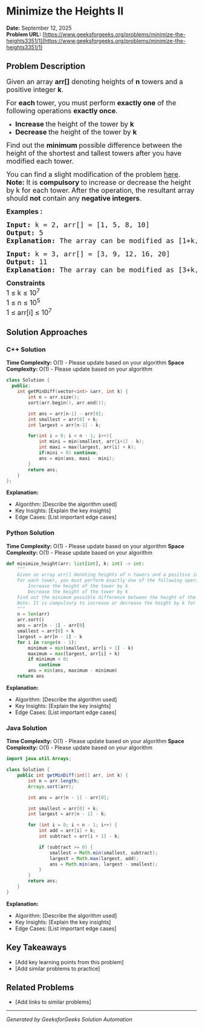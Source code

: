 # Minimize the Heights II

**Date:** September 12, 2025  
**Problem URL:** [https://www.geeksforgeeks.org/problems/minimize-the-heights3351/1](https://www.geeksforgeeks.org/problems/minimize-the-heights3351/1)

## Problem Description

<p><span style="font-size: 18px;">Given an array <strong>arr[]</strong> denoting heights of <strong>n</strong> towers and a positive integer <strong>k</strong>. </span></p>
<p><span style="font-size: 18px;">For <strong>each </strong>tower, you must perform <strong>exactly one</strong> of the following operations <strong>exactly once</strong>.</span></p>
<ul>
<li><span style="font-size: 18px;"><strong>Increase </strong>the height of the tower by <strong>k</strong></span></li>
<li><span style="font-size: 18px;"><strong>Decrease </strong>the height of the tower by <strong>k</strong></span></li>
</ul>
<p><span style="font-size: 18px;">Find out the <strong>minimum </strong>possible difference between the height&nbsp;of the shortest and tallest towers after you have modified each tower.</span></p>
<p><span style="font-size: 18px;">You can find a slight modification of the problem&nbsp;<a href="https://practice.geeksforgeeks.org/problems/minimize-the-heights-i/1/">here</a>.<br /><strong>Note:</strong> It is <strong>compulsory </strong>to increase or decrease the height by k for each tower.<strong> </strong>After the operation, the resultant array should <strong>not</strong> contain any <strong>negative integers</strong>.</span></p>
<p><span style="font-size: 18px;"><strong>Examples :</strong></span></p>
<pre><span style="font-size: 18px;"><strong>Input: </strong>k = 2, arr[] = [1, 5, 8, 10]
<strong>Output: </strong>5
<strong>Explanation: </strong>The array can be modified as [1+k, 5-k, 8-k, 10-k] = [3, 3, 6, 8]. The difference between the largest and the smallest is 8-3 = 5.
</span></pre>
<pre><span style="font-size: 18px;"><strong>Input: </strong>k = 3, arr[] = [3, 9, 12, 16, 20]
<strong>Output: </strong>11
<strong>Explanation: </strong>The array can be modified as [</span><span style="font-size: 18px;">3+k, 9+k, 12-k, 16-k, 20-k] = [6, 12, 9, 13, 17]. The difference between the largest and the smallest is 17-6 = 11.&nbsp;
</span></pre>
<p><span style="font-size: 18px;"><strong>Constraints</strong><br />1 &le; k &le; 10<sup>7</sup><br />1 &le; n &le; 10<sup>5</sup><br />1 &le; arr[i] &le; 10<sup>7</sup></span></p>

## Solution Approaches

### C++ Solution

**Time Complexity:** O(1) - Please update based on your algorithm
**Space Complexity:** O(1) - Please update based on your algorithm

```cpp
class Solution {
  public:
    int getMinDiff(vector<int> &arr, int k) {
        int n = arr.size();
        sort(arr.begin(), arr.end());

        int ans = arr[n-1] - arr[0];
        int smallest = arr[0] + k;
        int largest = arr[n-1] - k;

        for(int i = 0; i < n - 1; i++){
            int mini = min(smallest, arr[i+1] - k);
            int maxi = max(largest, arr[i] + k);
            if(mini < 0) continue;
            ans = min(ans, maxi - mini);
        }
        return ans;
    }
};
```

**Explanation:**
- Algorithm: [Describe the algorithm used]
- Key Insights: [Explain the key insights]
- Edge Cases: [List important edge cases]

### Python Solution

**Time Complexity:** O(1) - Please update based on your algorithm
**Space Complexity:** O(1) - Please update based on your algorithm

```python
def minimize_height(arr: list[int], k: int) -> int:
    """
    Given an array arr[] denoting heights of n towers and a positive integer k.
    For each tower, you must perform exactly one of the following operations exactly once.
        Increase the height of the tower by k
        Decrease the height of the tower by k
    Find out the minimum possible difference between the height of the shortest and tallest towers after you have modified each tower.
    Note: It is compulsory to increase or decrease the height by k for each tower. After the operation, the resultant array should not contain any negative integers.
    """
    n = len(arr)
    arr.sort()
    ans = arr[n - 1] - arr[0]
    smallest = arr[0] + k
    largest = arr[n - 1] - k
    for i in range(n - 1):
        minimum = min(smallest, arr[i + 1] - k)
        maximum = max(largest, arr[i] + k)
        if minimum < 0:
            continue
        ans = min(ans, maximum - minimum)
    return ans
```

**Explanation:**
- Algorithm: [Describe the algorithm used]
- Key Insights: [Explain the key insights]
- Edge Cases: [List important edge cases]

### Java Solution

**Time Complexity:** O(1) - Please update based on your algorithm
**Space Complexity:** O(1) - Please update based on your algorithm

```java
import java.util.Arrays;

class Solution {
    public int getMinDiff(int[] arr, int k) {
        int n = arr.length;
        Arrays.sort(arr);

        int ans = arr[n - 1] - arr[0];

        int smallest = arr[0] + k;
        int largest = arr[n - 1] - k;

        for (int i = 0; i < n - 1; i++) {
            int add = arr[i] + k;
            int subtract = arr[i + 1] - k;

            if (subtract >= 0) {
                smallest = Math.min(smallest, subtract);
                largest = Math.max(largest, add);
                ans = Math.min(ans, largest - smallest);
            }
        }
        return ans;
    }
}
```

**Explanation:**
- Algorithm: [Describe the algorithm used]
- Key Insights: [Explain the key insights]
- Edge Cases: [List important edge cases]

## Key Takeaways

- [Add key learning points from this problem]
- [Add similar problems to practice]

## Related Problems

- [Add links to similar problems]

---
*Generated by GeeksforGeeks Solution Automation*
